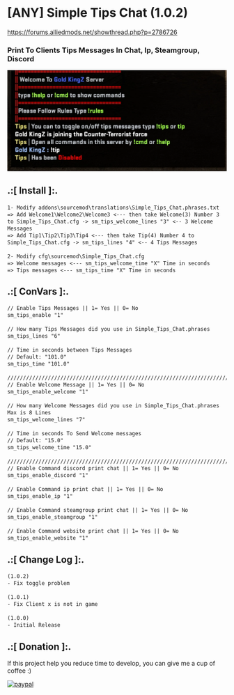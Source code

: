 # [ANY] Simple Tips Chat (1.0.2)
https://forums.alliedmods.net/showthread.php?p=2786726

### Print To Clients Tips Messages In Chat, Ip, Steamgroup,  Discord

![alt text](https://github.com/oqyh/Simple-Tips-Chat/blob/main/img/Screenshot%20(12424).png?raw=true)


## .:[ Install ]:.
```
1- Modify addons\sourcemod\translations\Simple_Tips_Chat.phrases.txt
=> Add Welcome1\Welcome2\Welcome3 <--- then take Welcome(3) Number 3 to Simple_Tips_Chat.cfg -> sm_tips_welcome_lines "3" <-- 3 Welcome Messages
=> Add Tip1\Tip2\Tip3\Tip4 <--- then take Tip(4) Number 4 to Simple_Tips_Chat.cfg -> sm_tips_lines "4" <-- 4 Tips Messages

2- Modify cfg\sourcemod\Simple_Tips_Chat.cfg 
=> Welcome messages <--- sm_tips_welcome_time "X" Time in seconds
=> Tips messages <--- sm_tips_time "X" Time in seconds
```


## .:[ ConVars ]:.
```
// Enable Tips Messages || 1= Yes || 0= No
sm_tips_enable "1"

// How many Tips Messages did you use in Simple_Tips_Chat.phrases
sm_tips_lines "6"

// Time in seconds between Tips Messages
// Default: "101.0"
sm_tips_time "101.0"

///////////////////////////////////////////////////////////////////////////////////////////////////////////////
// Enable Welcome Message || 1= Yes || 0= No
sm_tips_enable_welcome "1"

// How many Welcome Messages did you use in Simple_Tips_Chat.phrases Max is 8 Lines
sm_tips_welcome_lines "7"

// Time in seconds To Send Welcome messages
// Default: "15.0"
sm_tips_welcome_time "15.0"

///////////////////////////////////////////////////////////////////////////////////////////////////////////////
// Enable Command discord print chat || 1= Yes || 0= No
sm_tips_enable_discord "1"

// Enable Command ip print chat || 1= Yes || 0= No
sm_tips_enable_ip "1"

// Enable Command steamgroup print chat || 1= Yes || 0= No
sm_tips_enable_steamgroup "1"

// Enable Command website print chat || 1= Yes || 0= No
sm_tips_enable_website "1"
```


## .:[ Change Log ]:.
```
(1.0.2)
- Fix toggle problem

(1.0.1)
- Fix Client x is not in game

(1.0.0)
- Initial Release
```


## .:[ Donation ]:.

If this project help you reduce time to develop, you can give me a cup of coffee :)

[![paypal](https://www.paypalobjects.com/en_US/i/btn/btn_donateCC_LG.gif)](https://paypal.me/oQYh)
